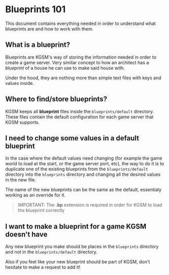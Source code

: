 # Blueprints 101

This document contains everything needed in order to understand what blueprints
are and how to work with them.

## What is a blueprint?

Blueprints are KGSM's way of storing the information needed in order to create
a game server. Very similar concept to how an architect has a _blueprint_ of a
house he can use to make said house with.

Under the hood, they are nothing more than simple text files with keys and
values inside.

## Where to find/store blueprints?

KGSM keeps all **blueprint** files inside the `blueprints/default` directory.
These files contain the default configuration for each game server that KGSM
supports.

## I need to change some values in a default blueprint

In the case where the default values need changing (for example the game world
to load at the start, or the game server port, etc), the way to do it is to
duplicate one of the existing blueprints from the `blueprints/default`
directory into the `blueprints` directory and changing all the desired values
in the new file.

The name of the new blueprints can be the same as the default, essentialy
working as an override for it.

> IMPORTANT: The **.bp** extension is required in order for KGSM to load the
> blueprint correctly

## I want to make a blueprint for a game KGSM doesn't have

Any new blueprint you make should be places in the `blueprints` directory and
not in the `blueprints/default` directory.

Also if you feel like your new blueprint should be part of KGSM, don't hesitate
to make a request to add it!
